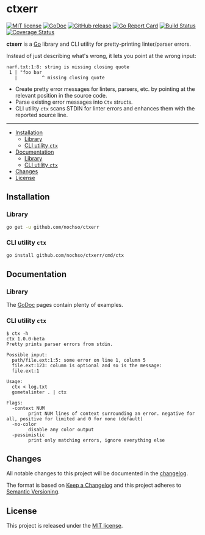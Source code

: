 ctxerr
======

[![MIT license](https://img.shields.io/badge/license-MIT-blue.svg)](LICENSE)
[![GoDoc](https://godoc.org/github.com/nochso/ctxerr?status.svg)](https://godoc.org/github.com/nochso/ctxerr)
[![GitHub release](https://img.shields.io/github/release/nochso/ctxerr.svg)](https://github.com/nochso/ctxerr/releases)
[![Go Report Card](https://goreportcard.com/badge/github.com/nochso/ctxerr)](https://goreportcard.com/report/github.com/nochso/ctxerr)
[![Build Status](https://travis-ci.org/nochso/ctxerr.svg?branch=master)](https://travis-ci.org/nochso/ctxerr)
[![Coverage Status](https://coveralls.io/repos/github/nochso/ctxerr/badge.svg?branch=master)](https://coveralls.io/github/nochso/ctxerr?branch=master)

**ctxerr** is a [Go][] library and CLI utility for pretty-printing linter/parser errors.

Instead of just describing what's wrong, it lets you point at the wrong input:

```
narf.txt:1:8: string is missing closing quote
 1 | "foo bar
   |         ^ missing closing quote
```

- Create pretty error messages for linters, parsers, etc. by pointing at the
  relevant position in the source code.
- Parse existing error messages into `Ctx` structs.
- CLI utility `ctx` scans STDIN for linter errors and enhances them with the
  reported source line.

---

- [Installation](#installation)
	- [Library](#library)
	- [CLI utility `ctx`](#cli-utility-ctx)
- [Documentation](#documentation)
	- [Library](#library-1)
	- [CLI utility `ctx`](#cli-utility-ctx-1)
- [Changes](#changes)
- [License](#license)


Installation
------------


### Library

```bash
go get -u github.com/nochso/ctxerr
```

### CLI utility `ctx`

```bash
go install github.com/nochso/ctxerr/cmd/ctx
```


Documentation
-------------

### Library

The [GoDoc](https://godoc.org/github.com/nochso/ctxerr) pages contain plenty
of examples.


### CLI utility `ctx`

```shell
$ ctx -h
ctx 1.0.0-beta
Pretty prints parser errors from stdin.

Possible input:
  path/file.ext:1:5: some error on line 1, column 5
  file.ext:123: column is optional and so is the message:
  file.ext:1

Usage:
  ctx < log.txt
  gometalinter . | ctx

Flags:
  -context NUM
        print NUM lines of context surrounding an error. negative for all, positive for limited and 0 for none (default)
  -no-color
        disable any color output
  -pessimistic
        print only matching errors, ignore everything else
```


Changes
-------

All notable changes to this project will be documented in the [changelog].

The format is based on [Keep a Changelog](http://keepachangelog.com/) and this
project adheres to [Semantic Versioning](http://semver.org/).


License
-------

This project is released under the [MIT license](LICENSE).


[changelog]: CHANGELOG.md
[releases]: https://github.com/nochso/ctxerr/releases
[Go]: https://golang.org